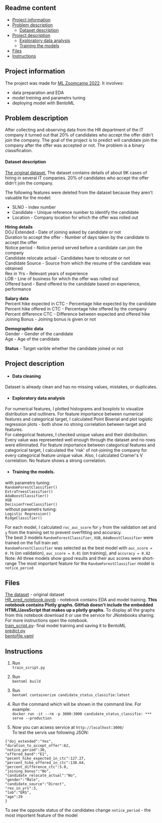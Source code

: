 ## Readme content
- [Project information](##project-information)
- [Problem description](##problem-description)
  - [Dataset description](####dataset-description)
- [Project description](##project-description)
  - [Exploratory data analysis](####exploratory-data-analysis)
  - [Training the models](####training-the-models)
- [Files](##files)
- [Instructions](##instructions)


## Project information

The project was made for [ML Zoomcamp 2022](https://github.com/alexeygrigorev/mlbookcamp-code/tree/master/course-zoomcamp). It involves:
- data preparation and EDA
- model treining and parametrs tuning
- deploying model with BentoML

## Problem description
After collecting and observing data from the HR department of the IT company it turned out that 20% of candidates who accept the offer didn't join the company. The goal of the project is to predict will candidate join the company after the offer was accepted or not. The problem is a binary classification.


#### Dataset description
[The original dataset.](https://www.kaggle.com/datasets/avikumart/hrdatasetclassif?select=hr_data.csv)
The dataset contains details of about 9K cases of hiring in several IT companies. 20% of candidates who accept the offer didn't join the company.

The following features were deleted from the dataset because they aren't valuable for the model:
- SLNO - index number  
- Candidate - Unique reference number to identify the candidate  
- Location - Company location for which the offer was rolled out
  
**Hiring details**  
DOJ Extended - Date of joining asked by candidate or not  
Duration to accept the offer - Number of days taken by the candidate to accept the offer  
Notice period - Notice period served before a candidate can join the company    
Candidate relocate actual - Candidates have to relocate or not  
Candidate Source - Source from which the resume of the candidate was obtained  
Rex in Yrs - Relevant years of experience  
LOB - Line of business for which the offer was rolled out  
Offered band - Band offered to the candidate based on experience, performance  
  
**Salary data**  
Percent hike expected in CTC - Percentage hike expected by the candidate  
Percent hike offered in CTC - Percentage hike offered by the company  
Percent difference CTC - Difference between expected and offered hike  
Joining Bonus - Joining bonus is given or not  

**Demographic data**  
Gender - Gender of the candidate  
Age - Age of the candidate   
  
**Status** - Target varible whether the candidate joined or not
 
## Project description
- #### Data cleaning  
Dataset is already clean and has no missing values, mistakes, or duplicates.
  
- #### Exploratory data analysis  
For numerical features, I plotted histograms and boxplots to visualize distribution and outliners. For feature importance between numerical features and categorical target, I calculated Point Biserial and plot logistic regression plots - both show no strong correlation between target and features.  
For categorical features, I checked unique values and their distribution. Every value was represented well enough through the dataset and no rows were elliminated. For feature importance between categorical features and categorical target, I calculated the 'risk' of not-joining the company for every categorical feature unique value. Also, I calculated Cramer's V correlation. No feature shows a strong correlation.
  
- #### Training the models. 
with parametrs tuning:  
`RandomForestClassifier()`  
`ExtraTreesClassifier()`  
`AdaBoostClassifier()`  
`XGB`  
`DecisionTreeClassifier()`  
without parametrs tuning:  
`Logistic Regression()`  
`RidgeClassifier()`  
  
For each model, I calculated `roc_auc_score` for `y` from the validation set and `y` from the training set to prevent overfitting and accuracy.  
The best 3 models `RandomForestClassifier`, `XGB`, `AdaBoostClassifier` were trained on the full train set.  
`RandomForestClassifier` was selected as the best model with `auc_score = 0.76` (on validation), `auc_score = 0.81` (on training), and `accuracy = 0.82`  
Note: All three models show good results and their auc scores were short-range
The most important feature for the `RandomForestClassifier` model is `notice_period`
  
  
## Files  
[The dataset](https://github.com/KateK1/ML_Zoomcamp/blob/main/%D0%A1apstone%20project/hr_data.csv) - original dataset  
[HR_pred_notebook.ipynb](https://github.com/KateK1/ML_Zoomcamp/blob/main/%D0%A1apstone%20project/HR_pred_notebook.ipynb) - notebook contains EDA and model training. **This notebook contains Plotly graphs. GitHub doesn't include the embedded HTML/JavaScript that makes up a plotly graphs.** To display all the graphs from this notebook download it or use the service for JNotebooks sharing. For more instructions open the notebook.  
[train_script.py](https://github.com/KateK1/ML_Zoomcamp/blob/main/Midterm_project/train_script.py)- final model training and saving it to BentoML  
[predict.py](https://github.com/KateK1/ML_Zoomcamp/blob/main/Midterm_project/predict.py)  
[bentofile.yaml](https://github.com/KateK1/ML_Zoomcamp/blob/main/Midterm_project/bentofile.yaml)  


## Instructions
1. Run  
  `train_script.py`  
  
2. Run  
  `bentoml build`
    
3. Run  
  `bentoml containerize candidate_status_classifie:latest` 
    
 4. Run the command which will be shown in the command line. For example:  
  `docker run -it --rm -p 3000:3000 candidate_status_classifie: *** serve --production`  
  
 5. Now you can acsess service at `http://localhost:3000/`  
 To test the servis use following JSON:  
 ```
 {"doj_extended":"Yes",  
 "duration_to_accept_offer":62,  
 "notice_period":30,  
 "offered_band":"E1",  
 "pecent_hike_expected_in_ctc":127.27,  
 "percent_hike_offered_in_ctc":138.64,  
 "percent_difference_ctc":5.0,  
 "joining_bonus":"No",  
 "candidate_relocate_actual":"No",  
 "gender":"Male",  
 "candidate_source":"Direct",  
 "rex_in_yrs":3,  
 "lob":"ERS",  
 "age":29
}
```  

To see the opposite status of the candidates change `notice_period` - the most importent feature of the model
